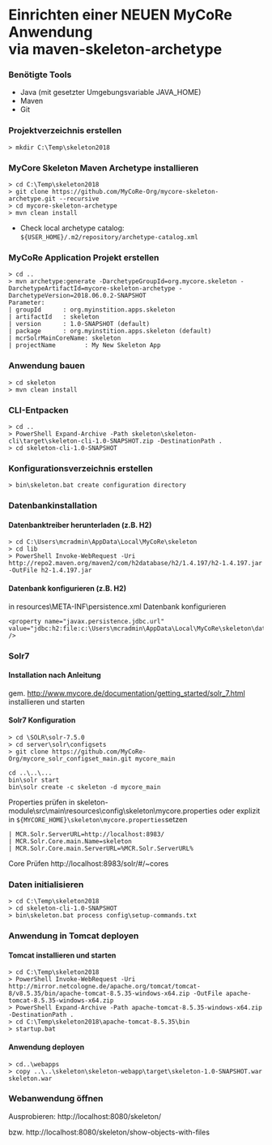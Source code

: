 Einrichten einer NEUEN MyCoRe Anwendung <br>via maven-skeleton-archetype
========================================================================
### Benötigte Tools
- Java (mit gesetzter Umgebungsvariable JAVA_HOME)
- Maven
- Git

### Projektverzeichnis erstellen
```
> mkdir C:\Temp\skeleton2018
```
### MyCore Skeleton Maven Archetype installieren
```
> cd C:\Temp\skeleton2018
> git clone https://github.com/MyCoRe-Org/mycore-skeleton-archetype.git --recursive
> cd mycore-skeleton-archetype 
> mvn clean install
```
- Check local archetype catalog: `${USER_HOME}/.m2/repository/archetype-catalog.xml`

### MyCoRe Application Projekt erstellen
```
> cd ..
> mvn archetype:generate -DarchetypeGroupId=org.mycore.skeleton -DarchetypeArtifactId=mycore-skeleton-archetype -DarchetypeVersion=2018.06.0.2-SNAPSHOT
Parameter:
| groupId      : org.myinstition.apps.skeleton
| artifactId   : skeleton
| version      : 1.0-SNAPSHOT (default)
| package      : org.myinstition.apps.skeleton (default)
| mcrSolrMainCoreName: skeleton
| projectName        : My New Skeleton App
```

### Anwendung bauen
```
> cd skeleton
> mvn clean install
```

### CLI-Entpacken
```
> cd ..
> PowerShell Expand-Archive -Path skeleton\skeleton-cli\target\skeleton-cli-1.0-SNAPSHOT.zip -DestinationPath .
> cd skeleton-cli-1.0-SNAPSHOT
```

### Konfigurationsverzeichnis erstellen
```
> bin\skeleton.bat create configuration directory
```

### Datenbankinstallation
#### Datenbanktreiber herunterladen (z.B. H2)

```
> cd C:\Users\mcradmin\AppData\Local\MyCoRe\skeleton
> cd lib
> PowerShell Invoke-WebRequest -Uri http://repo2.maven.org/maven2/com/h2database/h2/1.4.197/h2-1.4.197.jar -OutFile h2-1.4.197.jar
```
#### Datenbank konfigurieren (z.B. H2)
in resources\META-INF\persistence.xml Datenbank konfigurieren
```
<property name="javax.persistence.jdbc.url" value="jdbc:h2:file:c:\Users\mcradmin\AppData\Local\MyCoRe\skeleton\data\h2\mycore;AUTO_SERVER=TRUE" />
```
### Solr7
#### Installation nach Anleitung
gem. http://www.mycore.de/documentation/getting_started/solr_7.html
installieren und starten

#### Solr7 Konfiguration
```
> cd \SOLR\solr-7.5.0
> cd server\solr\configsets
> git clone https://github.com/MyCoRe-Org/mycore_solr_configset_main.git mycore_main
```
```
cd ..\..\...
bin\solr start
bin\solr create -c skeleton -d mycore_main
```
Properties prüfen in skeleton-module\src\main\resources\config\skeleton\mycore.properties
oder explizit in `${MYCORE_HOME}\skeleton\mycore.properties`setzen
```
| MCR.Solr.ServerURL=http://localhost:8983/
| MCR.Solr.Core.main.Name=skeleton
| MCR.Solr.Core.main.ServerURL=%MCR.Solr.ServerURL%
```
Core Prüfen http://localhost:8983/solr/#/~cores

### Daten initialisieren
```
> cd C:\Temp\skeleton2018
> cd skeleton-cli-1.0-SNAPSHOT
> bin\skeleton.bat process config\setup-commands.txt
```
### Anwendung in Tomcat deployen
#### Tomcat installieren und starten
```
> cd C:\Temp\skeleton2018
> PowerShell Invoke-WebRequest -Uri http://mirror.netcologne.de/apache.org/tomcat/tomcat-8/v8.5.35/bin/apache-tomcat-8.5.35-windows-x64.zip -OutFile apache-tomcat-8.5.35-windows-x64.zip
> PowerShell Expand-Archive -Path apache-tomcat-8.5.35-windows-x64.zip -DestinationPath .
> cd C:\Temp\skeleton2018\apache-tomcat-8.5.35\bin
> startup.bat
```
#### Anwendung deployen
```
> cd..\webapps
> copy ..\..\skeleton\skeleton-webapp\target\skeleton-1.0-SNAPSHOT.war skeleton.war
```

### Webanwendung öffnen
Ausprobieren: http://localhost:8080/skeleton/

bzw. http://localhost:8080/skeleton/show-objects-with-files

